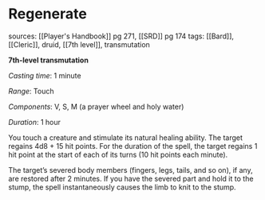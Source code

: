 # Regenerate
sources: [[Player's Handbook]] pg 271, [[SRD]] pg 174
tags: [[Bard]], [[Cleric]], druid, [[7th level]], transmutation

**7th-level transmutation**

*Casting time*: 1 minute

*Range*: Touch

*Components*: V, S, M (a prayer wheel and holy water)

*Duration*: 1 hour

You touch a creature and stimulate its natural healing ability. The target regains 4d8 + 15 hit points. For the duration of the spell, the target regains 1 hit point at the start of each of its turns (10 hit points each minute).

The target’s severed body members (fingers, legs, tails, and so on), if any, are restored after 2 minutes. If you have the severed part and hold it to the stump, the spell instantaneously causes the limb to knit to the stump.
